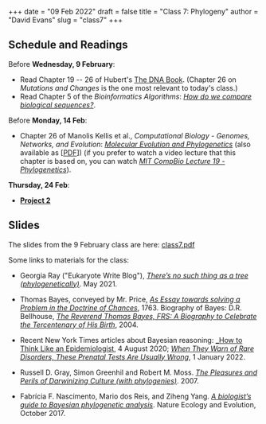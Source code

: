 +++
date = "09 Feb 2022"
draft = false
title = "Class 7: Phylogeny"
author = "David Evans"
slug = "class7"
+++

## Schedule and Readings

Before **Wednesday, 9 February**:
- Read Chapter 19 -- 26 of Hubert's [The DNA
  Book](https://berthub.eu/dna-book/toc-real/). (Chapter 26 on _Mutations and Changes_ is the one most relevant to today's class.)
- Read Chapter 5 of the _Bioinformatics
Algorithms_: [_How do we compare biological sequences?_](//www.bioinformaticsalgorithms.org/bioinformatics-chapter-5).

Before **Monday, 14 Feb**:
- Chapter 26 of  Manolis Kellis et al., _Computational Biology - Genomes, Networks, and Evolution_: [_Molecular Evolution and Phylogenetics_](https://bio.libretexts.org/Bookshelves/Computational_Biology/Book%3A_Computational_Biology_-_Genomes_Networks_and_Evolution_(Kellis_et_al.)/26%3A_Molecular_Evolution_and_Phylogenetics) (also available as [[PDF](/docs/kellis-ch26.pdf)]) (if you prefer to watch a video lecture that this chapter is based on, you can watch [_MIT CompBio Lecture 19 - Phylogenetics_](https://www.youtube.com/watch?v=_KduKR6IXcA)).

**Thursday, 24 Feb**:
- [**Project 2**](/project2)

## Slides

The slides from the 9 February class are here: [class7.pdf](https://www.dropbox.com/s/ixdjyjgpx3ped2l/csbio-class7-inked.pdf?dl=0)

Some links to materials for the class:

- Georgia Ray ("Eukaryote Write Blog"), [_There’s no such thing as a tree (phylogenetically)_](https://eukaryotewritesblog.com/2021/05/02/). May 2021.


- Thomas Bayes, conveyed by Mr. Price, [_As Essay towards solving a Problem in the Doctrine of Chances_](/docs/bayes1763.pdf), 1763. Biography of Bayes: D.R. Bellhouse, [_The Reverend Thomas Bayes, FRS:
A Biography to Celebrate the Tercentenary of His Birth_](https://biostat.jhsph.edu/courses/bio621/misc/bayesbiog.pdf), 2004.

- Recent New York Times articles about Bayesian reasoning: [_How to Think Like an Epidemiologist](https://www.nytimes.com/2020/08/04/science/coronavirus-bayes-statistics-math.html), 4 August 2020; [_When They Warn of Rare Disorders, These Prenatal Tests Are Usually Wrong_](https://www.nytimes.com/2022/01/01/upshot/pregnancy-birth-genetic-testing.html
), 1 January 2022.

- Russell D. Gray, Simon Greenhil and Robert M. Moss. [_The Pleasures and Perils of Darwinizing Culture (with phylogenies)_](https://simon.net.nz/publication/Gray_et_al_2007.pdf). 2007.

- Fabrícia F. Nascimento, Mario dos Reis, and Ziheng Yang. [_A
  biologist’s guide to Bayesian phylogenetic analysis_](/docs/nascimento2017.pdf). Nature Ecology and Evolution, October 2017.
